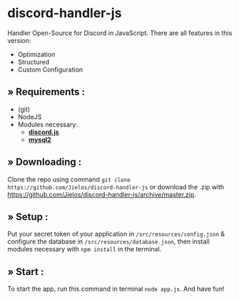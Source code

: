 # discord-handler-js
Handler Open-Source for Discord in JavaScript.
There are all features in this version:

 - Optimization
 - Structured
 - Custom Configuration

## » Requirements :

 - (git)
 - NodeJS
 - Modules necessary:
    - [**discord.js**](https://www.npmjs.com/package/discord.js)
    - [**mysql2**](https://www.npmjs.com/package/mysql2)
 
## » Downloading : 

Clone the repo using command ` git clone https://github.com/Jielos/discord-handler-js ` or download the .zip with https://github.com/Jielos/discord-handler-js/archive/master.zip.

## » Setup :

Put your secret token of your application in ` /src/resources/config.json ` & configure the database in ` /src/resources/database.json `, then install modules necessary with ` npm install ` in the terminal.

## » Start :

To start the app, run this command in terminal ` node app.js `.
And have fun!